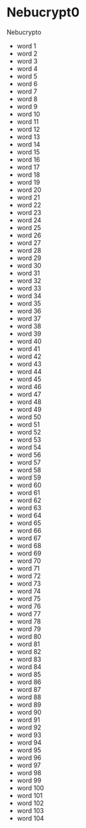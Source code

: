 # Nebucrypt0
Nebucrypto
- word 1
- word 2
- word 3
- word 4
- word 5
- word 6
- word 7
- word 8
- word 9
- word 10
- word 11
- word 12
- word 13
- word 14
- word 15
- word 16
- word 17
- word 18
- word 19
- word 20
- word 21
- word 22
- word 23
- word 24
- word 25
- word 26
- word 27
- word 28
- word 29
- word 30
- word 31
- word 32
- word 33
- word 34
- word 35
- word 36
- word 37
- word 38
- word 39
- word 40
- word 41
- word 42
- word 43
- word 44
- word 45
- word 46
- word 47
- word 48
- word 49
- word 50
- word 51
- word 52
- word 53
- word 54
- word 56
- word 57
- word 58
- word 59
- word 60
- word 61
- word 62
- word 63
- word 64
- word 65
- word 66
- word 67
- word 68
- word 69
- word 70
- word 71
- word 72
- word 73
- word 74
- word 75
- word 76
- word 77
- word 78
- word 79
- word 80
- word 81
- word 82
- word 83
- word 84
- word 85
- word 86
- word 87
- word 88
- word 89
- word 90
- word 91
- word 92
- word 93
- word 94
- word 95
- word 96
- word 97
- word 98
- word 99
- word 100
- word 101
- word 102
- word 103
- word 104
